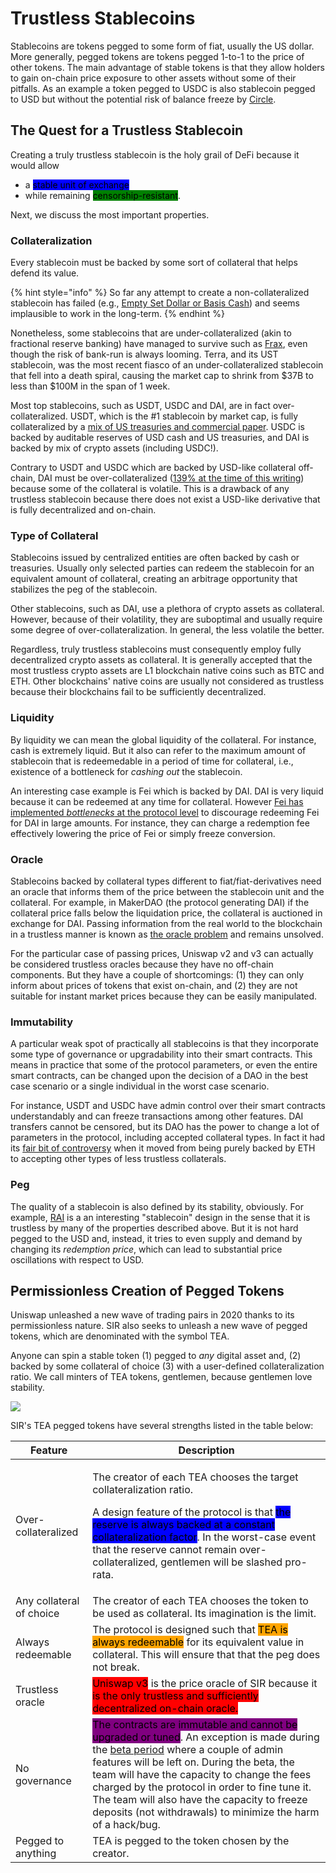 # Trustless Stablecoins

Stablecoins are tokens pegged to some form of fiat, usually the US dollar. More generally, pegged tokens are tokens pegged 1-to-1 to the price of other tokens. The main advantage of stable tokens is that they allow holders to gain on-chain price exposure to other assets without some of their pitfalls. As an example a token pegged to USDC is also stablecoin pegged to USD but without the potential risk of balance freeze by [Circle](https://www.circle.com/en/usdc).

## The Quest for a Trustless Stablecoin

Creating a truly trustless stablecoin is the holy grail of DeFi because it would allow

* a <mark style="background-color:blue;">stable unit of exchange</mark>&#x20;
* while remaining <mark style="background-color:green;">censorship-resistant</mark>.

Next, we discuss the most important properties.

### Collateralization

Every stablecoin must be backed by some sort of collateral that helps defend its value.&#x20;

{% hint style="info" %}
So far any attempt to create a non-collateralized stablecoin has failed (e.g., [Empty Set Dollar or Basis Cash](https://blog.hubbleprotocol.io/stablecoin-cemetery/)) and seems implausible to work in the long-term.
{% endhint %}

Nonetheless, some stablecoins that are under-collateralized (akin to fractional reserve banking) have managed to survive such as [Frax](https://frax.finance/), even though the risk of bank-run is always looming. Terra, and its UST stablecoin, was the most recent fiasco of an under-collateralized stablecoin that fell into a death spiral, causing the market cap to shrink from $37B to less than $100M in the span of 1 week.

Most top stablecoins, such as USDT, USDC and DAI, are in fact over-collateralized. USDT, which is the #1 stablecoin by market cap, is fully collateralized by a [mix of US treasuries and commercial paper](https://tether.to/en/understanding-tethers-peg-and-reserves/). USDC is backed by auditable reserves of USD cash and US treasuries, and DAI is backed by mix of crypto assets (including USDC!).&#x20;

Contrary to USDT and USDC which are backed by USD-like collateral off-chain, DAI must be over-collateralized ([139% at the time of this writing](https://daistats.com/)) because some of the collateral is volatile. This is a drawback of any trustless stablecoin because there does not exist a USD-like derivative that is fully decentralized and on-chain.&#x20;

### Type of Collateral

Stablecoins issued by centralized entities are often backed by cash or treasuries. Usually only selected parties can redeem the stablecoin for an equivalent amount of collateral, creating an arbitrage opportunity that stabilizes the peg of the stablecoin.

Other stablecoins, such as DAI, use a plethora of crypto assets as collateral. However, because of their volatility, they are suboptimal and usually require some degree of over-collateralization. In general, the less volatile the better.

Regardless, truly trustless stablecoins must consequently employ fully decentralized crypto assets as collateral. It is generally accepted that the most trustless crypto assets are L1 blockchain native coins such as BTC and ETH. Other blockchains' native coins are usually not considered as trustless because their blockchains fail to be sufficiently decentralized.&#x20;

### Liquidity

By liquidity we can mean the global liquidity of the collateral. For instance, cash is extremely liquid. But it also can refer to the maximum amount of stablecoin that is redeemedable in a period of time for collateral, i.e., existence of a bottleneck for _cashing out_ the stablecoin.

An interesting case example is Fei which is backed by DAI. DAI is very liquid because it can be redeemed at any time for collateral. However [Fei has implemented _bottlenecks_ at the protocol level](https://docs.tribedao.xyz/docs/protocol/Mechanism/PegStabilityModule) to discourage redeeming Fei for DAI in large amounts. For instance, they can charge a redemption fee effectively lowering the price of Fei or simply freeze conversion.

### Oracle

Stablecoins backed by collateral types different to fiat/fiat-derivatives need an oracle that informs them of the price between the stablecoin unit and the collateral. For example, in MakerDAO  (the protocol generating DAI) if the collateral price falls below the liquidation price, the collateral is auctioned in exchange for DAI. Passing information from the real world to the blockchain in a trustless manner is known as [the oracle problem](https://cointelegraph.com/magazine/2021/12/30/can-blockchain-solve-its-oracle-problem) and remains unsolved.

For the particular case of passing prices, Uniswap v2 and v3 can actually be considered trustless oracles because they have no off-chain components. But they have a couple of shortcomings: (1) they can only inform about prices of tokens that exist on-chain, and (2) they are not suitable for instant market prices because they can be easily manipulated.

### Immutability

A particular weak spot of practically all stablecoins is that they incorporate some type of governance or upgradability into their smart contracts. This means in practice that some of the protocol parameters, or even the entire smart contracts, can be changed upon the decision of a DAO in the best case scenario or a single individual in the worst case scenario.

For instance, USDT and USDC have admin control over their smart contracts understandably and can freeze transactions among other features. DAI transfers cannot be censored, but its DAO has the power to change a lot of parameters in the protocol, including accepted collateral types. In fact it had its [fair bit of controversy](https://cointelegraph.com/news/as-the-old-dai-shuts-down-maker-must-deal-with-centralized-collateral-risk) when it moved from being purely backed by ETH to accepting other types of less trustless collaterals.

### Peg

The quality of a stablecoin is also defined by its stability, obviously. For example, [RAI](https://reflexer.finance/) is a an interesting "stablecoin" design in the sense that it is trustless by many of the properties described above. But it is not hard pegged to the USD and, instead, it tries to even supply and demand by changing its _redemption price_, which can lead to substantial price oscillations with respect to USD.

## Permissionless Creation of Pegged Tokens

Uniswap unleashed a new wave of trading pairs in 2020 thanks to its permissionless nature. SIR also seeks to unleash a new wave of pegged tokens, which are denominated with the symbol TEA.&#x20;

Anyone can spin a stable token (1) pegged to _any_ digital asset and, (2) backed by some collateral of choice (3) with a user-defined collateralization ratio. We call minters of TEA tokens, gentlemen, because gentlemen love stability.

![](../../.gitbook/assets/oprah\_meme.jpg)

SIR's TEA pegged tokens have several strengths listed in the table below:

| Feature                  | Description                                                                                                                                                                                                                                                                                                                                                                                                                                                                       |
| ------------------------ | --------------------------------------------------------------------------------------------------------------------------------------------------------------------------------------------------------------------------------------------------------------------------------------------------------------------------------------------------------------------------------------------------------------------------------------------------------------------------------- |
| Over-collateralized      | <p>The creator of each TEA chooses the target collateralization ratio.</p><p></p><p>A design feature of the protocol is that <mark style="background-color:blue;">the reserve is always backed at a constant collateralization factor</mark>. In the worst-case event that the reserve cannot remain over-collateralized, gentlemen will be slashed pro-rata.</p>                                                                                                                 |
| Any collateral of choice | The creator of each TEA chooses the token to be used as collateral. Its imagination is the limit.                                                                                                                                                                                                                                                                                                                                                                                 |
| Always redeemable        | The protocol is designed such that <mark style="background-color:orange;">TEA is always redeemable</mark> for its equivalent value in collateral. This will ensure that that the peg does not break.                                                                                                                                                                                                                                                                              |
| Trustless oracle         | <mark style="background-color:red;">Uniswap v3</mark> is the price oracle of SIR because it <mark style="background-color:red;">is the only trustless and sufficiently decentralized on-chain oracle.</mark>                                                                                                                                                                                                                                                                      |
| No governance            | <mark style="background-color:purple;">The contracts are immutable and cannot be upgraded or tuned</mark>. An exception is made during the [beta period](../../the-protocol/beta-period.md) where a couple of admin features will be left on. During the beta, the team will have the capacity to change the fees charged by the protocol in order to fine tune it. The team will also have the capacity to freeze deposits (not withdrawals) to minimize the harm of a hack/bug. |
| Pegged to anything       | TEA is pegged to the token chosen by the creator.                                                                                                                                                                                                                                                                                                                                                                                                                                 |
